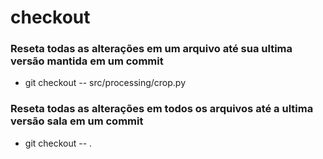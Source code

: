 # checkout
### Reseta todas as alterações em um arquivo até sua ultima versão mantida em um commit
- git checkout -- src/processing/crop.py 

### Reseta todas as alterações em todos os arquivos até a ultima versão sala em um commit
- git checkout -- .